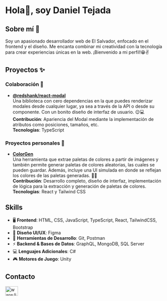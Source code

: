 # Hola👋, soy Daniel Tejada

## Sobre mí 🚀  
Soy un apasionado desarrollador web de El Salvador, enfocado en el frontend y el diseño. Me encanta combinar mi creatividad con la tecnología para crear experiencias únicas en la web. ¡Bienvenido a mi perfil!😁✌️

## Proyectos ✨
### Colaboración 💪
- **[@redshank/react-modal](https://www.npmjs.com/package/@redshank/react-modal#)**  
  Una biblioteca con cero dependencias en la que puedes renderizar modales desde cualquier lugar, ya sea a través de la API o desde su componente. Con un bonito diseño de interfaz de usuario. 😉💻  
  **Contribución**: Apariencia del Modal mediante la implementación de atributos como posiciones, tamaños, etc.  
  **Tecnologías**: TypeScript  

### Proyectos personales 🚀
- **[ColorGen](https://color-gen-two.vercel.app/)**  
  Una herramienta que extrae paletas de colores a partir de imágenes y también permite generar paletas de colores aleatorias, las cuales se pueden guardar. Además, incluye una UI simulada en donde se reflejan los colores de las paletas generadas. 🎨✨  
  **Contribución**: Desarrollo completo, diseño de interfaz, implementación de lógica para la extracción y generación de paletas de colores.  
  **Tecnologías**: React y Tailwind CSS  

## Skills

- 🖥️ **Frontend**: HTML, CSS, JavaScript, TypeScript, React, TailwindCSS, Bootstrap  
- 🎨 **Diseño UI/UX**: Figma  
- 🔧 **Herramientas de Desarrollo**: Git, Postman  
- ⚡ **Backend & Bases de Datos**: GraphQL, MongoDB, SQL Server  
- 💻 **Lenguajes Adicionales**: C#  
- 🎮 **Motores de Juego**: Unity  

## Contacto
<p align="left">
  <a href="https://www.linkedin.com/in/daniel-tejada-6ab063237/" target="blank">
    <img align="center" src="https://raw.githubusercontent.com/rahuldkjain/github-profile-readme-generator/master/src/images/icons/Social/linked-in-alt.svg" alt="www.linkedin.com/in/daniel-tejada-6ab063237" height="30" width="40" />
  </a>
</p>

